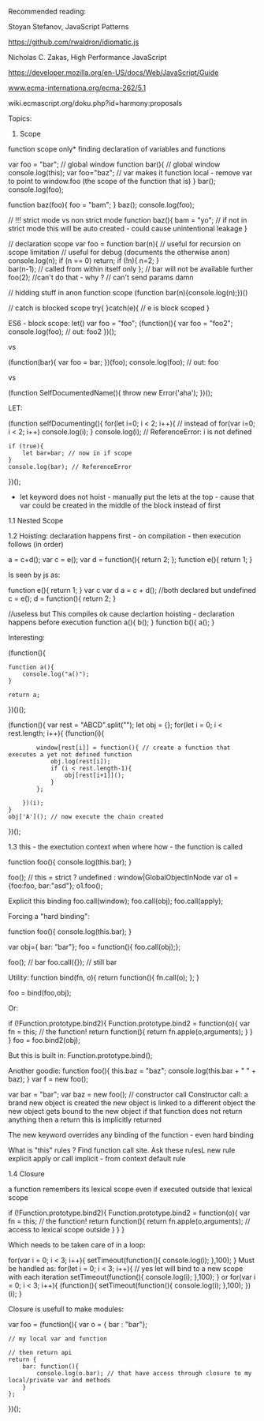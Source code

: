 
Recommended reading: 

Stoyan Stefanov, JavaScript Patterns

https://github.com/rwaldron/idiomatic.js

Nicholas C. Zakas, High Performance JavaScript

https://developer.mozilla.org/en-US/docs/Web/JavaScript/Guide

www.ecma-internationa.org/ecma-262/5.1

wiki.ecmascript.org/doku.php?id=harmony:proposals


Topics: 
1. Scope

function scope only*
finding declaration of variables and functions

var foo = "bar"; // global window
function bar(){ // global window
	console.log(this);
	var foo="baz"; // var makes it function local - remove var to point to window.foo (the scope of the function that is)
}
bar();
console.log(foo);

function baz(foo){ 
	foo = "bam";
}
baz();
console.log(foo);

// !!! strict mode vs non strict mode
function baz(){
	bam = "yo"; // if not in strict mode this will be auto created - could cause unintentional leakage
}

// declaration scope
var foo = function bar(n){ 
// useful for recursion on scope limitation
// useful for debug (documents the otherwise anon)
	console.log(n);
	if (n == 0) return;
	if (!n){
		n=2;
	}	
	bar(n-1); // called from within itself only
};
// bar will not be available further
foo(2); //can't do that - why ? // can't send params damn

// hidding stuff in anon function scope
(function bar(n){console.log(n);})()




// catch is blocked scope
try{
}catch(e){
	// e is block scoped
}

ES6 - block scope: let() 
var foo = "foo";
(function(){
	var foo = "foo2";
	console.log(foo); // out: foo2
})();

vs

(function(bar){
	var foo = bar;
})(foo);
console.log(foo); // out: foo

vs

(function SelfDocumentedName(){
	throw new Error('aha');
})();

LET:

(function selfDocumenting(){
	for(let i=0; i < 2; i++){ // instead of for(var i=0; i < 2; i++) 
		console.log(i);
	}
	console.log(i); // ReferenceError: i is not defined
	
	if (true){
		let bar=bar; // now in if scope
	}
	console.log(bar); // ReferenceError
})();

- let keyword does not hoist - manually put the lets at the top - cause that var could be created in the middle of the block instead of first


1.1 Nested Scope

1.2 Hoisting: declaration happens first - on compilation - then execution follows (in order)

a = c+d();
var c = e();
var d = function(){
	return 2;
};
function e(){
	return 1;
}

Is seen by js as:

function e(){
	return 1;
}
var c 
var d
a = c + d(); //both declared but undefined
c = e();
d = function(){
	return 2;
}


//useless but This compiles ok cause declartion hoisting - declaration happens before execution 
function a(){
	b();
}
function b(){
	a(); 
}



Interesting:

(function(){

	function a(){
		console.log("a()");
	}
		
	return a;
})()();


(function(){
	var rest = "ABCD".split("");
	let obj = {};
	for(let i = 0; i < rest.length; i++){
		(function(i){
			
			window[rest[i]] = function(){ // create a function that executes a yet not defined function
				obj.log(rest[i]);
				if (i < rest.length-1){
					obj[rest[i+1]]();
				}
			};
			
		})(i);
	}
	obj['A'](); // now execute the chain created
})();

1.3 this - the exectution context
when
where
how - the function is called


function foo(){
	console.log(this.bar);
}

foo(); // this = strict ? undefined : window|GlobalObjectInNode 
var o1 = {foo:foo, bar:"asd"};
o1.foo();

Explicit this binding
foo.call(window); 
foo.call(obj);
foo.call(apply);

Forcing a "hard binding":

function foo(){
 console.log(this.bar);
}

var obj={ bar: "bar"};
foo = function(){ foo.call(obj);};

foo();  // bar
foo.call({}); // still bar

Utility:
function bind(fn, o){
	return function(){
		fn.call(o);
	};
}

foo = bind(foo,obj);

Or:

if (!Function.prototype.bind2){
	Function.prototype.bind2 = function(o){
		var fn = this; // the function!
		return function(){
			return fn.apple(o,arguments);
		}
	}
}
foo = foo.bind2(obj);

But this is built in: Function.prototype.bind();


Another goodie:
function foo(){
	this.baz = "baz";
	console.log(this.bar + " " + baz);
}
var f = new foo();

var bar = "bar";
var baz = new foo(); // constructor call
Constructor call:
	a brand new object is created
	the new object is linked to a different object
	the new object gets bound to the new object
	if that function does not return anything then a return this is implicitly returned

The new keyword overrides any binding of the function - even hard binding
 

What is "this" rules ? Find function call site. Ask these rulesL
	new rule
	explicit apply or call
	implicit - from context
	default rule


1.4 Closure

a function remembers its lexical scope even if executed outside that lexical scope

if (!Function.prototype.bind2){
	Function.prototype.bind2 = function(o){
		var fn = this; // the function!
		return function(){
			return fn.apple(o,arguments); // access to lexical scope outside
		}
	}
}

Which needs to be taken care of in a loop:

for(var i = 0; i < 3; i++){
	setTimeout(function(){
		console.log(i);
	},100);
}
Must be handled as:
for(let i = 0; i < 3; i++){ // yes let will bind to a new scope with each iteration
	setTimeout(function(){
		console.log(i);
	},100);
}
or
for(var i = 0; i < 3; i++){
	(function(){
		setTimeout(function(){
			console.log(i);
		},100);
	})(i);
}
	
Closure is usefull to make modules:
	
	
var foo = (function(){
	var o = { bar : "bar"};
	
	// my local var and function
	
	// then return api
	return {
		bar: function(){
			console.log(o.bar); // that have access through closure to my local/private var and methods
		}
	};
})();
